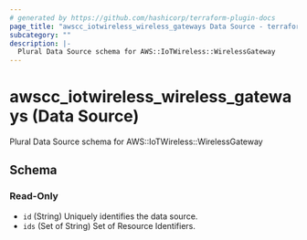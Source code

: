 ```yaml
---
# generated by https://github.com/hashicorp/terraform-plugin-docs
page_title: "awscc_iotwireless_wireless_gateways Data Source - terraform-provider-awscc"
subcategory: ""
description: |-
  Plural Data Source schema for AWS::IoTWireless::WirelessGateway
---
```


# awscc_iotwireless_wireless_gateways (Data Source)

Plural Data Source schema for AWS::IoTWireless::WirelessGateway



<!-- schema generated by tfplugindocs -->
## Schema

### Read-Only

- `id` (String) Uniquely identifies the data source.
- `ids` (Set of String) Set of Resource Identifiers.


